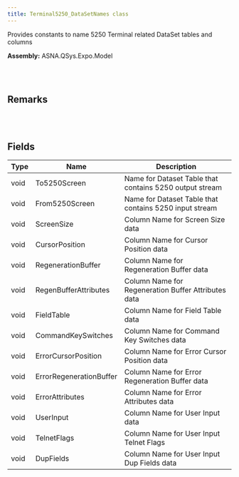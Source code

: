 ```yaml
---
title: Terminal5250_DataSetNames class
---
```


Provides constants to name 5250 Terminal related DataSet tables and columns

**Assembly:** ASNA.QSys.Expo.Model

<br>
<br>

## Remarks

<br>
<br>

## Fields

| Type | Name | Description
| --- | --- | --- 
| void | To5250Screen | Name for Dataset Table that contains 5250 output stream
| void | From5250Screen | Name for Dataset Table that contains 5250 input stream
| void | ScreenSize | Column Name for Screen Size data
| void | CursorPosition | Column Name for Cursor Position data
| void | RegenerationBuffer | Column Name for Regeneration Buffer data
| void | RegenBufferAttributes | Column Name for Regeneration Buffer Attributes data
| void | FieldTable | Column Name for Field Table data
| void | CommandKeySwitches | Column Name for Command Key Switches data
| void | ErrorCursorPosition | Column Name for Error Cursor Position data
| void | ErrorRegenerationBuffer | Column Name for Error Regeneration Buffer data
| void | ErrorAttributes | Column Name for Error Attributes data
| void | UserInput | Column Name for User Input data
| void | TelnetFlags | Column Name for User Input Telnet Flags
| void | DupFields | Column Name for User Input Dup Fields data

<br>
<br>

